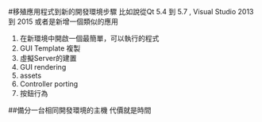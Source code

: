 #移殖應用程式到新的開發環境步驟
比如說從Qt 5.4 到 5.7 , Visual Studio 2013 到 2015 或者是新增一個類似的應用

1. 在新環境中開啟一個最簡單，可以執行的程式
2. GUI Template 複製
3. 虛擬Server的建置
4. GUI rendering
5. assets 
6. Controller porting
7. 按鈕行為

##備分一台相同開發環境的主機
代價就是時間
